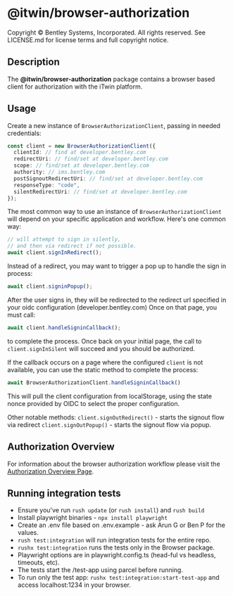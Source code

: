 # @itwin/browser-authorization

Copyright © Bentley Systems, Incorporated. All rights reserved. See LICENSE.md for license terms and full copyright notice.

## Description

The **@itwin/browser-authorization** package contains a browser based client for authorization with the iTwin platform.

## Usage

Create a new instance of `BrowserAuthorizationClient`, passing in needed credentials:

```typescript
const client = new BrowserAuthorizationClient({
  clientId: // find at developer.bentley.com
  redirectUri: // find/set at developer.bentley.com
  scope: // find/set at developer.bentley.com
  authority: // ims.bentley.com
  postSignoutRedirectUri: // find/set at developer.bentley.com
  responseType: "code",
  silentRedirectUri: // find/set at developer.bentley.com
});
```

The most common way to use an instance of `BrowserAuthorizationClient` will depend on your specific application and workflow. Here's one common way:

```typescript
// will attempt to sign in silently,
// and then via redirect if not possible.
await client.signInRedirect();
```

Instead of a redirect, you may want to trigger a pop up to handle the sign in process:

```typescript
await client.signinPopup();
```

After the user signs in, they will be redirected to the redirect url specified in your oidc configuration (developer.bentley.com)
Once on that page, you must call:

```typescript
await client.handleSigninCallback();
```

to complete the process. Once back on your initial page, the call to `client.signInSilent` will succeed and you should be authorized.

If the callback occurs on a page where the configured `client` is not available, you can use the static method to complete the process:

```typescript
await BrowserAuthorizationClient.handleSigninCallback()
```

This will pull the client configuration from localStorage, using the state nonce provided by OIDC to select the proper configuration.

Other notable methods:
`client.signOutRedirect()` - starts the signout flow via redirect
`client.signOutPopup()` - starts the signout flow via popup.

## Authorization Overview

For information about the browser authorization workflow please visit the [Authorization Overview Page](https://developer.bentley.com/apis/overview/authorization/#authorizingwebapplications).

## Running integration tests

- Ensure you've run `rush update` (or `rush install`) and `rush build`
- Install playwright binaries - `npx install playwright`
- Create an .env file based on .env.example - ask Arun G or Ben P for the values.
- `rush test:integration` will run integration tests for the entire repo.
- `rushx test:integration` runs the tests only in the Browser package.
- Playwright options are in playwright.config.ts (head-ful vs headless, timeouts, etc).
- The tests start the /test-app using parcel before running.
- To run only the test app: `rushx test:integration:start-test-app` and access localhost:1234 in your browser.
